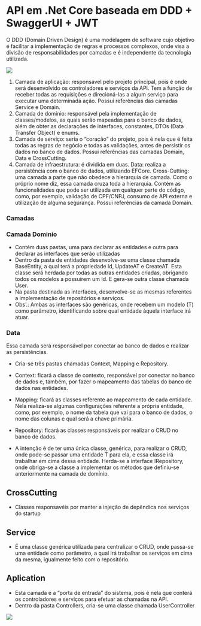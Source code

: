 # API em .Net Core baseada em DDD + SwaggerUI + JWT


O DDD (Domain Driven Design) é uma modelagem de software cujo objetivo é facilitar a implementação de regras e processos complexos, onde visa a divisão de responsabilidades por camadas e é independente da tecnologia utilizada.

![](https://miro.medium.com/max/641/1*qpHCIA7RDfW89KtSUXGJog.png)


1. Camada de aplicação: responsável pelo projeto principal, pois é onde será desenvolvido os controladores e serviços da API. Tem a função de receber todas as requisições e direcioná-las a algum serviço para executar uma determinada ação.
Possui referências das camadas Service e Domain.
2. Camada de domínio: responsável pela implementação de classes/modelos, as quais serão mapeadas para o banco de dados, além de obter as declarações de interfaces, constantes, DTOs (Data Transfer Object) e enums.
3. Camada de serviço: seria o “coração” do projeto, pois é nela que é feita todas as regras de negócio e todas as validações, antes de persistir os dados no banco de dados.
Possui referências das camadas Domain, Data e CrossCutting.
4. Camada de infraestrutura: é dividida em duas.
 Data: realiza a persistência com o banco de dados, utilizando EFCore.
 Cross-Cutting: uma camada a parte que não obedece a hierarquia de camada. Como o próprio nome diz, essa camada cruza toda a hierarquia. Contém as funcionalidades que pode ser utilizada em qualquer parte do código, como, por exemplo, validação de CPF/CNPJ, consumo de API externa e utilização de alguma segurança.
Possui referências da camada Domain.

### Camadas

### Camada Dominio
* Contém duas pastas, uma para declarar as entidades e outra para declarar as interfaces que serão utilizadas
* Dentro da pasta de entidades desenvolve-se uma classe chamada BaseEntity, a qual terá a propriedade Id, UpdateAT e CreateAT. Esta classe será herdada por todas as outras entidades criadas, obrigando todos os modelos a possuírem um Id. E gera-se outra classe chamada User.
* Na pasta destinada as interfaces, desenvolve-se as mesmas referentes a implementação de repositórios e serviços.
* Obs’.: Ambas as interfaces são genéricas, onde recebem um modelo (T) como parâmetro, identificando sobre qual entidade àquela interface irá atuar.


### Data

Essa camada será responsável por conectar ao banco de dados e realizar as persistências.

* Cria-se três pastas chamadas Context, Mapping e Repository.

* Context: ficará a classe de contexto, responsável por conectar no banco de dados e, também, por fazer o mapeamento das tabelas do banco de dados nas entidades.
* Mapping: ficará as classes referente ao mapeamento de cada entidade. Nela realiza-se algumas configurações referente a própria entidade, como, por exemplo, o nome da tabela que vai para o banco de dados, o nome das colunas e qual será a chave primária.
* Repository: ficará as classes responsáveis por realizar o CRUD no banco de dados.

* A intenção é de ter uma única classe, genérica, para realizar o CRUD, onde pode-se passar uma entidade T para ela, e essa classe irá trabalhar em cima dessa entidade. Herda-se a interface IRepository, onde obriga-se a classe a implementar os métodos que definiu-se anteriormente na camada de domínio.


## CrossCutting
* Classes responsavéis por manter a injeção de depêndica nos serviços do startup

## Service

* É uma classe genérica utilizada para centralizar o CRUD, onde passa-se uma entidade como parâmetro, a qual irá trabalhar os serviços em cima da mesma, igualmente feito com o repositório.


## Aplication
* Esta camada é a “porta de entrada” do sistema, pois é nela que conterá os controladores e serviços para efetuar as chamadas na API.
* Dentro da pasta Controllers, cria-se uma classe chamada UserController

![](https://i.imgur.com/odY6lJu.png)
